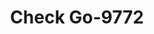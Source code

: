 ---
f_zip-code: 46383
f_state-code: IN
title: Check Go-9772
f_phone: 219-465-6840
f_city-only: Valparaiso
f_address: 265 Morthland Dr B Valparaiso
f_location-unique-id: '9772'
slug: check-go-9772
updated-on: '2024-05-30T13:46:58.046Z'
created-on: '2024-05-30T13:36:59.803Z'
published-on: '2024-05-30T13:54:32.469Z'
f_city-state: cms/city/valparaiso-in.md
f_company: cms/company/check-go.md
f_state: cms/state/indiana.md
layout: '[payday-loan].html'
tags: payday-loan
---